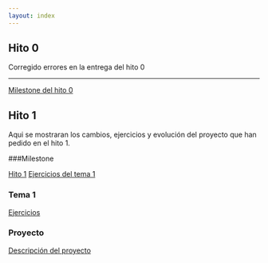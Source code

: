 ```yaml
---
layout: index
---
```


## Hito 0

Corregido errores en la entrega del hito 0

- - -

[Milestone del hito 0](https://github.com/makelele29/Geoke-Web/milestone/2)

## Hito 1
Aqui se mostraran los cambios, ejercicios y evolución del proyecto que han pedido en el hito 1.

###Milestone

[Hito 1](https://github.com/makelele29/Geoke-Web/milestone/1)
[Ejercicios del tema 1](https://github.com/makelele29/Ejercicios-IV/milestone/1?closed=1)

### Tema 1

[Ejercicios](https://makelele29.github.io/Ejercicios-IV/)


### Proyecto

[Descripción del proyecto](https://github.com/makelele29/Geoke-Web/blob/master/README.md)

